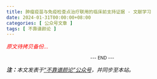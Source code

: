 ```yaml
---
title: 肿瘤疫苗与免疫检查点治疗联用的临床前支持证据 - 文献学习
date: 2024-01-31T00:00:00+08:00
categories: [ 公众号文章 ]
tags: [ 不靠谱颜论 ]
---
```


<font color=red><i>原文待拷贝备份...</i></font>

<center><small>--- END ---</small></center>

<i><b>注：</b>本文发表于[“不靠谱颜论”公众号](https://mp.weixin.qq.com/s/Yk3S6LuncALaEObP1MfAuw)，并同步至本站。</i>
